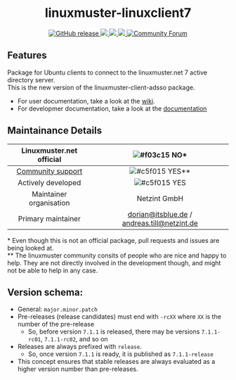 <h1 align="center">
  linuxmuster-linuxclient7
</h1>

<p align="center">
  <a href="https://github.com/linuxmuster/linuxmuster-linuxclient7/releases/latest">
    <img src="https://img.shields.io/github/v/release/linuxmuster/linuxmuster-linuxclient7?logo=github&logoColor=white" alt="GitHub release"/>
  </a>
  <a href="https://codeclimate.com/github/linuxmuster/linuxmuster-linuxclient7/maintainability">
    <img src="https://api.codeclimate.com/v1/badges/aa177b588ff4e36bd0bf/maintainability" />
  </a>
  <a href="https://www.gnu.org/licenses/agpl-3.0">
    <img src="https://img.shields.io/badge/License-AGPL%20v3-blue.svg" />
  </a>
  <a href="https://github.com/linuxmuster/linuxmuster-linuxclient7/actions/workflows/release.yml">
    <img src="https://github.com/linuxmuster/linuxmuster-linuxclient7/workflows/Build%20Release/badge.svg" />
  </a>
  <a href="https://ask.linuxmuster.net">
    <img src="https://img.shields.io/discourse/users?logo=discourse&amp;logoColor=white&amp;server=https%3A%2F%2Fask.linuxmuster.net" alt="Community Forum" />
  </a>
</p>

## Features    
Package for Ubuntu clients to connect to the linuxmuster.net 7 active directory server.  
This is the new version of the linuxmuster-client-adsso package.  
- For user documentation, take a look at the [wiki](https://github.com/linuxmuster/linuxmuster-linuxclient7/wiki).
- For developmer documentation, take a look at the [documentation](https://linuxmuster.github.io/linuxmuster-linuxclient7)

## Maintainance Details
    
Linuxmuster.net official | ![#f03c15](https://via.placeholder.com/15/f03c15/000000?text=+)  NO*
:---: | :---: 
[Community support](https://ask.linuxmuster.net) | ![#c5f015](https://via.placeholder.com/15/c5f015/000000?text=+)  YES**
Actively developed | ![#c5f015](https://via.placeholder.com/15/c5f015/000000?text=+)  YES
Maintainer organisation |  Netzint GmbH  
Primary maintainer | dorian@itsblue.de / andreas.till@netzint.de  
    
\* Even though this is not an official package, pull requests and issues are being looked at.  
** The linuxmuster community consits of people who are nice and happy to help. They are not directly involved in the development though, and might not be able to help in any case.

## Version schema:
- General: `major.minor.patch`
- Pre-releases (release candidates) must end with `-rcXX` where `XX` is the number of the pre-release
  - So, before version `7.1.1` is released, there may be versions `7.1.1-rc01`, `7.1.1-rc02`, and so on
- Releases are always prefixed with `release`.
  - So, once version `7.1.1` is ready, it is published as `7.1.1-release`
- This concept ensures that stable releases are always evaluated as a higher version number than pre-releases.
